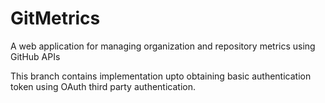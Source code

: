 # GitMetrics
A web application for managing organization and repository metrics using GitHub APIs

This branch contains implementation upto obtaining basic authentication token using OAuth third party authentication.